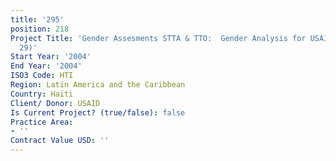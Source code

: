 ```yaml
---
title: '295'
position: 218
Project Title: 'Gender Assesments STTA & TTO:  Gender Analysis for USAID/Haiti (TDY
  29)'
Start Year: '2004'
End Year: '2004'
ISO3 Code: HTI
Region: Latin America and the Caribbean
Country: Haiti
Client/ Donor: USAID
Is Current Project? (true/false): false
Practice Area:
- ''
Contract Value USD: ''
---
```



